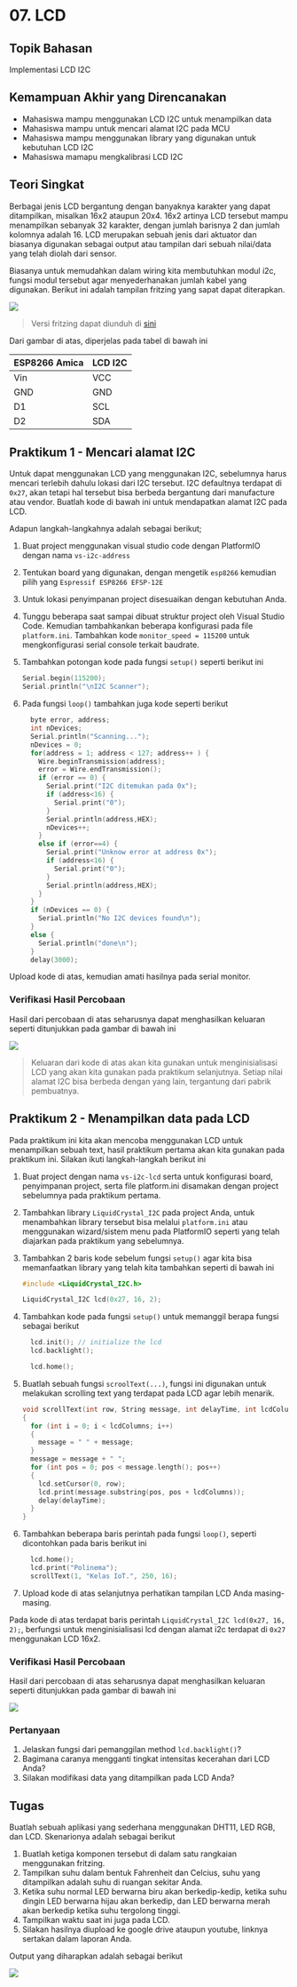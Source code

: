 # 07. LCD

## Topik Bahasan

Implementasi LCD I2C

## Kemampuan Akhir yang Direncanakan

* Mahasiswa mampu menggunakan LCD I2C untuk menampilkan data
* Mahasiswa mampu untuk mencari alamat I2C pada MCU
* Mahasiswa mampu menggunakan library yang digunakan untuk kebutuhan LCD I2C
* Mahasiswa mamapu mengkalibrasi LCD I2C

## Teori Singkat

Berbagai jenis LCD bergantung dengan banyaknya karakter yang dapat ditampilkan, misalkan 16x2 ataupun 20x4. 16x2 artinya LCD tersebut mampu menampilkan sebanyak 32 karakter, dengan jumlah barisnya 2 dan jumlah kolomnya adalah 16. LCD merupakan sebuah jenis dari aktuator dan biasanya digunakan sebagai output atau tampilan dari sebuah nilai/data yang telah diolah dari sensor.

Biasanya untuk memudahkan dalam wiring kita membutuhkan modul i2c, fungsi modul tersebut agar menyederhanakan jumlah kabel yang digunakan. Berikut ini adalah tampilan fritzing yang sapat dapat diterapkan.

![](.gitbook/assets/esp8266-lcd-i2c.png)

> Versi fritzing dapat diunduh di [sini](05/images/esp8266-lcd-i2c.fzz)

Dari gambar di atas, diperjelas pada tabel di bawah ini

| ESP8266 Amica | LCD I2C |
| ------------- | ------- |
| Vin           | VCC     |
| GND           | GND     |
| D1            | SCL     |
| D2            | SDA     |

## Praktikum 1 - Mencari alamat I2C

Untuk dapat menggunakan LCD yang menggunakan I2C, sebelumnya harus mencari terlebih dahulu lokasi dari I2C tersebut. I2C defaultnya terdapat di `0x27`, akan tetapi hal tersebut bisa berbeda bergantung dari manufacture atau vendor. Buatlah kode di bawah ini untuk mendapatkan alamat I2C pada LCD.

Adapun langkah-langkahnya adalah sebagai berikut;

1. Buat project menggunakan visual studio code dengan PlatformIO dengan nama `vs-i2c-address`
2. Tentukan board yang digunakan, dengan mengetik `esp8266` kemudian pilih yang `Espressif ESP8266 EFSP-12E`
3. Untuk lokasi penyimpanan project disesuaikan dengan kebutuhan Anda.
4. Tunggu beberapa saat sampai dibuat struktur project oleh Visual Studio Code. Kemudian tambahkankan beberapa konfigurasi pada file `platform.ini`. Tambahkan kode `monitor_speed = 115200` untuk mengkonfigurasi serial console terkait baudrate.
5.  Tambahkan potongan kode pada fungsi `setup()` seperti berikut ini

    ```c++
    Serial.begin(115200);
    Serial.println("\nI2C Scanner");
    ```
6.  Pada fungsi `loop()` tambahkan juga kode seperti berikut

    ```c++
      byte error, address;
      int nDevices;
      Serial.println("Scanning...");
      nDevices = 0;
      for(address = 1; address < 127; address++ ) {
        Wire.beginTransmission(address);
        error = Wire.endTransmission();
        if (error == 0) {
          Serial.print("I2C ditemukan pada 0x");
          if (address<16) {
            Serial.print("0");
          }
          Serial.println(address,HEX);
          nDevices++;
        }
        else if (error==4) {
          Serial.print("Unknow error at address 0x");
          if (address<16) {
            Serial.print("0");
          }
          Serial.println(address,HEX);
        }    
      }
      if (nDevices == 0) {
        Serial.println("No I2C devices found\n");
      }
      else {
        Serial.println("done\n");
      }
      delay(3000);          
    ```

Upload kode di atas, kemudian amati hasilnya pada serial monitor.

### Verifikasi Hasil Percobaan

Hasil dari percobaan di atas seharusnya dapat menghasilkan keluaran seperti ditunjukkan pada gambar di bawah ini

![](.gitbook/assets/i2c-address.png)

> Keluaran dari kode di atas akan kita gunakan untuk menginisialisasi LCD yang akan kita gunakan pada praktikum selanjutnya. Setiap nilai alamat I2C bisa berbeda dengan yang lain, tergantung dari pabrik pembuatnya.

## Praktikum 2 - Menampilkan data pada LCD

Pada praktikum ini kita akan mencoba menggunakan LCD untuk menampilkan sebuah text, hasil praktikum pertama akan kita gunakan pada praktikum ini. Silakan ikuti langkah-langkah berikut ini

1. Buat project dengan nama `vs-i2c-lcd` serta untuk konfigurasi board, penyimpanan project, serta file platform.ini disamakan dengan project sebelumnya pada praktikum pertama.
2. Tambahkan library `LiquidCrystal_I2C` pada project Anda, untuk menambahkan library tersebut bisa melalui `platform.ini` atau menggunakan wizard/sistem menu pada PlatformIO seperti yang telah diajarkan pada praktikum yang sebelumnya.
3.  Tambahkan 2 baris kode sebelum fungsi `setup()` agar kita bisa memanfaatkan library yang telah kita tambahkan seperti di bawah ini

    ```c++
    #include <LiquidCrystal_I2C.h>

    LiquidCrystal_I2C lcd(0x27, 16, 2);
    ```
4.  Tambahkan kode pada fungsi `setup()` untuk memanggil berapa fungsi sebagai berikut

    ```c++
      lcd.init(); // initialize the lcd
      lcd.backlight();

      lcd.home();
    ```
5.  Buatlah sebuah fungsi `scroolText(...)`, fungsi ini digunakan untuk melakukan scrolling text yang terdapat pada LCD agar lebih menarik.

    ```c++
    void scrollText(int row, String message, int delayTime, int lcdColumns)
    {
      for (int i = 0; i < lcdColumns; i++)
      {
        message = " " + message;
      }
      message = message + " ";
      for (int pos = 0; pos < message.length(); pos++)
      {
        lcd.setCursor(0, row);
        lcd.print(message.substring(pos, pos + lcdColumns));
        delay(delayTime);
      }
    }
    ```
6.  Tambahkan beberapa baris perintah pada fungsi `loop()`, seperti dicontohkan pada baris berikut ini

    ```c++
      lcd.home();
      lcd.print("Polinema");
      scrollText(1, "Kelas IoT.", 250, 16);
    ```
7. Upload kode di atas selanjutnya perhatikan tampilan LCD Anda masing-masing.

Pada kode di atas terdapat baris perintah `LiquidCrystal_I2C lcd(0x27, 16, 2);`, berfungsi untuk menginisialisasi lcd dengan alamat i2c terdapat di `0x27` menggunakan LCD 16x2.

### Verifikasi Hasil Percobaan

Hasil dari percobaan di atas seharusnya dapat menghasilkan keluaran seperti ditunjukkan pada gambar di bawah ini

![](.gitbook/assets/lcd.gif)

### Pertanyaan

1. Jelaskan fungsi dari pemanggilan method `lcd.backlight()`?
2. Bagimana caranya mengganti tingkat intensitas kecerahan dari LCD Anda?
3. Silakan modifikasi data yang ditampilkan pada LCD Anda?

## Tugas

Buatlah sebuah aplikasi yang sederhana menggunakan DHT11, LED RGB, dan LCD. Skenarionya adalah sebagai berikut

1. Buatlah ketiga komponen tersebut di dalam satu rangkaian menggunakan fritzing.
2. Tampilkan suhu dalam bentuk Fahrenheit dan Celcius, suhu yang ditampilkan adalah suhu di ruangan sekitar Anda.
3. Ketika suhu normal LED berwarna biru akan berkedip-kedip, ketika suhu dingin LED berwarna hijau akan berkedip, dan LED berwarna merah akan berkedip ketika suhu tergolong tinggi.
4. Tampilkan waktu saat ini juga pada LCD.
5. Silakan hasilnya diupload ke google drive ataupun youtube, linknya sertakan dalam laporan Anda.

Output yang diharapkan adalah sebagai berikut

![](.gitbook/assets/output.jpg)
